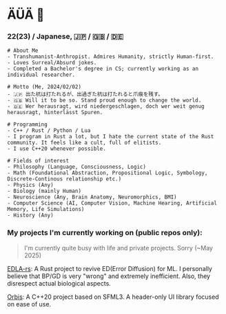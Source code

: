 # ÄÜÄ 👋

### 22(23) / Japanese, 🇯🇵 / 🇬🇧 / 🇩🇪
```
# About Me
- Transhumanist-Anthropist. Admires Humanity, strictly Human-first.
- Loves Surreal/Absurd jokes.
- Completed a Bachelor's degree in CS; currently working as an individual researcher.
```

```
# Motto (Me, 2024/02/02)
- 🇯🇵 出た杭は打たれるが、出過ぎた杭は打たれると爪痕を残す。
- 🇬🇧 Will it to be so. Stand proud enough to change the world.
- 🇩🇪 Wer herausragt, wird niedergeschlagen, doch wer weit genug herausragt, hinterlässt Spuren.
```

```
# Programming
- C++ / Rust / Python / Lua
- I program in Rust a lot, but I hate the current state of the Rust community. It feels like a cult, full of elitists.
- I use C++20 whenever possible.
```

```
# Fields of interest
- Philosophy (Language, Consciousness, Logic)
- Math (Foundational Abstraction, Propositional Logic, Symbology, Discrete-Continous relationship etc.)
- Physics (Any)
- Biology (mainly Human)
- Neuroscience (Any, Brain Anatomy, Neuromorphics, BMI)
- Computer Science (AI, Computer Vision, Machine Hearing, Artificial Memory, Life Simulations)
- History (Any)
```

### My projects I'm currently working on (public repos only):
> I'm currently quite busy with life and private projects. Sorry (~May 2025)

[EDLA-rs](https://github.com/0Akise/edla-rs): A Rust project to revive ED(Error Diffusion) for ML. I personally believe that BP/GD is very "wrong" and extremely inefficient. Also, they disrespect actual biological aspects.

[Orbis](https://github.com/0Akise/Orbis): A C++20 project based on SFML3. A header-only UI library focused on ease of use.

